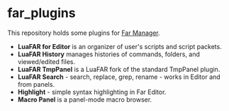 far_plugins
===========
This repository holds some plugins for [Far Manager][1].

* **LuaFAR for Editor** is an organizer of user's scripts and script packets.
* **LuaFAR History** manages histories of commands, folders, and viewed/edited files.
* **LuaFAR TmpPanel** is a LuaFAR fork of the standard TmpPanel plugin.
* **LuaFAR Search** - search, replace, grep, rename - works in Editor and from panels.
* **Highlight** - simple syntax highlighting in Far Editor.
* **Macro Panel** is a panel-mode macro browser.

[1]: http://www.farmanager.com/
